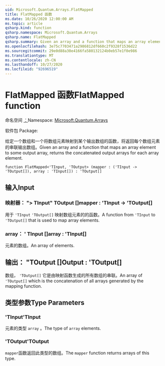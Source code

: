 ```yaml
---
uid: Microsoft.Quantum.Arrays.FlatMapped
title: FlatMapped 函数
ms.date: 10/26/2020 12:00:00 AM
ms.topic: article
qsharp.kind: function
qsharp.namespace: Microsoft.Quantum.Arrays
qsharp.name: FlatMapped
qsharp.summary: Given an array and a function that maps an array element to some output array, returns the concatenated output arrays for each array element.
ms.openlocfilehash: 3e75c7703471a2986812df660c2f9328f1536d22
ms.sourcegitcommit: 29e0d88a30e4166fa580132124b0eb57e1f0e986
ms.translationtype: MT
ms.contentlocale: zh-CN
ms.lasthandoff: 10/27/2020
ms.locfileid: "92696519"
---
```

# <a name="flatmapped-function"></a><span data-ttu-id="67948-102">FlatMapped 函数</span><span class="sxs-lookup"><span data-stu-id="67948-102">FlatMapped function</span></span>

<span data-ttu-id="67948-103">命名空间 [：](xref:Microsoft.Quantum.Arrays)</span><span class="sxs-lookup"><span data-stu-id="67948-103">Namespace: [Microsoft.Quantum.Arrays](xref:Microsoft.Quantum.Arrays)</span></span>

<span data-ttu-id="67948-104">软件包 [](https://nuget.org/packages/)</span><span class="sxs-lookup"><span data-stu-id="67948-104">Package: [](https://nuget.org/packages/)</span></span>


<span data-ttu-id="67948-105">给定一个数组和一个将数组元素映射到某个输出数组的函数，将返回每个数组元素的串联输出数组。</span><span class="sxs-lookup"><span data-stu-id="67948-105">Given an array and a function that maps an array element to some output array, returns the concatenated output arrays for each array element.</span></span>

```qsharp
function FlatMapped<'TInput, 'TOutput> (mapper : ('TInput -> 'TOutput[]), array : 'TInput[]) : 'TOutput[]
```


## <a name="input"></a><span data-ttu-id="67948-106">输入</span><span class="sxs-lookup"><span data-stu-id="67948-106">Input</span></span>

### <a name="mapper--tinput---toutput"></a><span data-ttu-id="67948-107">映射器： "> TInput" TOutput []</span><span class="sxs-lookup"><span data-stu-id="67948-107">mapper : 'TInput -> 'TOutput[]</span></span>

<span data-ttu-id="67948-108">用于 `'TInput` `'TOutput[]` 映射数组元素的的函数。</span><span class="sxs-lookup"><span data-stu-id="67948-108">A function from `'TInput` to `'TOutput[]` that is used to map array elements.</span></span>


### <a name="array--tinput"></a><span data-ttu-id="67948-109">array： ' TInput []</span><span class="sxs-lookup"><span data-stu-id="67948-109">array : 'TInput[]</span></span>

<span data-ttu-id="67948-110">元素的数组。</span><span class="sxs-lookup"><span data-stu-id="67948-110">An array of elements.</span></span>



## <a name="output--toutput"></a><span data-ttu-id="67948-111">输出： "TOutput []</span><span class="sxs-lookup"><span data-stu-id="67948-111">Output : 'TOutput[]</span></span>

<span data-ttu-id="67948-112">数组， `'TOutput[]` 它是由映射函数生成的所有数组的串联。</span><span class="sxs-lookup"><span data-stu-id="67948-112">An array of `'TOutput[]` which is the concatenation of all arrays generated by the mapping function.</span></span>

## <a name="type-parameters"></a><span data-ttu-id="67948-113">类型参数</span><span class="sxs-lookup"><span data-stu-id="67948-113">Type Parameters</span></span>

### <a name="tinput"></a><span data-ttu-id="67948-114">'TInput</span><span class="sxs-lookup"><span data-stu-id="67948-114">'TInput</span></span>

<span data-ttu-id="67948-115">元素的类型 `array` 。</span><span class="sxs-lookup"><span data-stu-id="67948-115">The type of `array` elements.</span></span>
### <a name="toutput"></a><span data-ttu-id="67948-116">'TOutput</span><span class="sxs-lookup"><span data-stu-id="67948-116">'TOutput</span></span>

<span data-ttu-id="67948-117">`mapper`函数返回此类型的数组。</span><span class="sxs-lookup"><span data-stu-id="67948-117">The `mapper` function returns arrays of this type.</span></span>